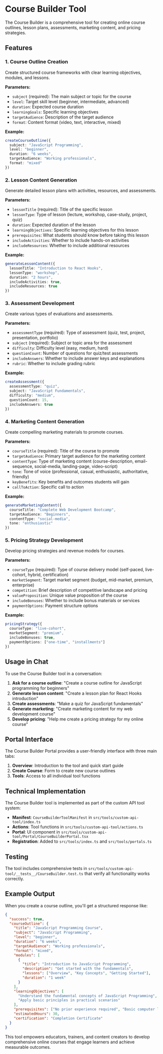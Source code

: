 # Course Builder Tool

The Course Builder is a comprehensive tool for creating online course outlines, lesson plans, assessments, marketing content, and pricing strategies.

## Features

### 1. Course Outline Creation
Create structured course frameworks with clear learning objectives, modules, and lessons.

**Parameters:**
- `subject` (required): The main subject or topic for the course
- `level`: Target skill level (beginner, intermediate, advanced)
- `duration`: Expected course duration
- `learningGoals`: Specific learning objectives
- `targetAudience`: Description of the target audience
- `format`: Content format (video, text, interactive, mixed)

**Example:**
```typescript
createCourseOutline({
  subject: "JavaScript Programming",
  level: "beginner",
  duration: "6 weeks",
  targetAudience: "Working professionals",
  format: "mixed"
})
```

### 2. Lesson Content Generation
Generate detailed lesson plans with activities, resources, and assessments.

**Parameters:**
- `lessonTitle` (required): Title of the specific lesson
- `lessonType`: Type of lesson (lecture, workshop, case-study, project, quiz)
- `duration`: Expected duration of the lesson
- `learningObjectives`: Specific learning objectives for this lesson
- `prerequisites`: What students should know before taking this lesson
- `includeActivities`: Whether to include hands-on activities
- `includeResources`: Whether to include additional resources

**Example:**
```typescript
generateLessonContent({
  lessonTitle: "Introduction to React Hooks",
  lessonType: "workshop",
  duration: "2 hours",
  includeActivities: true,
  includeResources: true
})
```

### 3. Assessment Development
Create various types of evaluations and assessments.

**Parameters:**
- `assessmentType` (required): Type of assessment (quiz, test, project, presentation, portfolio)
- `subject` (required): Subject or topic area for the assessment
- `difficulty`: Difficulty level (easy, medium, hard)
- `questionCount`: Number of questions for quiz/test assessments
- `includeAnswers`: Whether to include answer keys and explanations
- `rubric`: Whether to include grading rubric

**Example:**
```typescript
createAssessment({
  assessmentType: "quiz",
  subject: "JavaScript Fundamentals",
  difficulty: "medium",
  questionCount: 15,
  includeAnswers: true
})
```

### 4. Marketing Content Generation
Create compelling marketing materials to promote courses.

**Parameters:**
- `courseTitle` (required): Title of the course to promote
- `targetAudience`: Primary target audience for the marketing content
- `contentType`: Type of marketing content (course-description, email-sequence, social-media, landing-page, video-script)
- `tone`: Tone of voice (professional, casual, enthusiastic, authoritative, friendly)
- `keyBenefits`: Key benefits and outcomes students will gain
- `callToAction`: Specific call to action

**Example:**
```typescript
generateMarketingContent({
  courseTitle: "Complete Web Development Bootcamp",
  targetAudience: "Beginners",
  contentType: "social-media",
  tone: "enthusiastic"
})
```

### 5. Pricing Strategy Development
Develop pricing strategies and revenue models for courses.

**Parameters:**
- `courseType` (required): Type of course delivery model (self-paced, live-cohort, hybrid, certification)
- `marketSegment`: Target market segment (budget, mid-market, premium, enterprise)
- `competition`: Brief description of competitive landscape and pricing
- `valueProposition`: Unique value proposition of the course
- `includeBonuses`: Whether to include bonus materials or services
- `paymentOptions`: Payment structure options

**Example:**
```typescript
pricingStrategy({
  courseType: "live-cohort",
  marketSegment: "premium",
  includeBonuses: true,
  paymentOptions: ["one-time", "installments"]
})
```

## Usage in Chat

To use the Course Builder tool in a conversation:

1. **Ask for a course outline**: "Create a course outline for JavaScript programming for beginners"
2. **Generate lesson content**: "Create a lesson plan for React Hooks introduction"
3. **Create assessments**: "Make a quiz for JavaScript fundamentals"
4. **Generate marketing**: "Create marketing content for my web development course"
5. **Develop pricing**: "Help me create a pricing strategy for my online course"

## Portal Interface

The Course Builder Portal provides a user-friendly interface with three main tabs:

1. **Overview**: Introduction to the tool and quick start guide
2. **Create Course**: Form to create new course outlines
3. **Tools**: Access to all individual tool functions

## Technical Implementation

The Course Builder tool is implemented as part of the custom API tool system:

- **Manifest**: `CourseBuilderToolManifest` in `src/tools/custom-api-tool/index.ts`
- **Actions**: Tool functions in `src/tools/custom-api-tool/actions.ts`
- **Portal**: UI component in `src/tools/custom-api-tool/Portal/CourseBuilderPortal.tsx`
- **Registration**: Added to `src/tools/index.ts` and `src/tools/portals.ts`

## Testing

The tool includes comprehensive tests in `src/tools/custom-api-tool/__tests__/CourseBuilder.test.ts` that verify all functionality works correctly.

## Example Output

When you create a course outline, you'll get a structured response like:

```json
{
  "success": true,
  "courseOutline": {
    "title": "JavaScript Programming Course",
    "subject": "JavaScript Programming",
    "level": "beginner",
    "duration": "6 weeks",
    "targetAudience": "Working professionals",
    "format": "mixed",
    "modules": [
      {
        "title": "Introduction to JavaScript Programming",
        "description": "Get started with the fundamentals",
        "lessons": ["Overview", "Key Concepts", "Getting Started"],
        "duration": "1 week"
      }
    ],
    "learningObjectives": [
      "Understand the fundamental concepts of JavaScript Programming",
      "Apply basic principles in practical scenarios"
    ],
    "prerequisites": ["No prior experience required", "Basic computer literacy"],
    "estimatedHours": 30,
    "certification": "Completion Certificate"
  }
}
```

This tool empowers educators, trainers, and content creators to develop comprehensive online courses that engage learners and achieve measurable outcomes.
